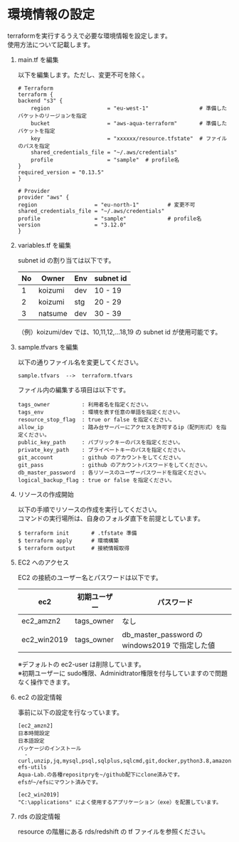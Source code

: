 # 環境情報の設定
terraformを実行するうえで必要な環境情報を設定します。<br>
使用方法について記載します。

1. main.tf を編集

    以下を編集します。ただし、変更不可を除く。
    ```
    # Terraform
    terraform {
    backend "s3" {
        region                  = "eu-west-1"                # 準備したバケットのリージョンを指定
        bucket                  = "aws-aqua-terraform"       # 準備したバケットを指定
        key                     = "xxxxxx/resource.tfstate"  # ファイルのパスを指定
        shared_credentials_file = "~/.aws/credentials"
        profile                 = "sample"  # profile名
    }
    required_version = "0.13.5"
    }

    # Provider
    provider "aws" {
    region                  = "eu-north-1"         # 変更不可
    shared_credentials_file = "~/.aws/credentials"
    profile                 = "sample"             # profile名
    version                 = "3.12.0"
    }
    ```

2. variables.tf を編集

    subnet id の割り当ては以下です。

    | No | Owner    | Env | subnet id |
    | -- | -------- | --- | --------- |
    | 1  | koizumi  | dev | 10 - 19   |
    | 2  | koizumi  | stg | 20 - 29   |
    | 3  | natsume  | dev | 30 - 39   |

    （例）koizumi/dev では、10,11,12,...18,19 の subnet id が使用可能です。

3. sample.tfvars を編集

    以下の通りファイル名を変更してください。
    ```
    sample.tfvars  -->  terraform.tfvars
    ```
    ファイル内の編集する項目は以下です。
    ```
    tags_owner          : 利用者名を指定ください。
    tags_env            : 環境を表す任意の単語を指定ください。
    resource_stop_flag  : true or false を指定ください。
    allow_ip            : 踏み台サーバーにアクセスを許可するip（配列形式）を指定ください。
    public_key_path     : パブリックキーのパスを指定ください。 
    private_key_path    : プライベートキーのパスを指定ください。
    git_account         : github のアカウントをしてください。
    git_pass            : github のアカウントパスワードをしてください。
    db_master_password  : 各リソースのユーザーパスワードを指定ください。
    logical_backup_flag : true or false を指定ください。
    ```

4. リソースの作成開始

    以下の手順でリソースの作成を実行してください。<br>
    コマンドの実行場所は、自身のフォルダ直下を前提としています。
    ```
    $ terraform init       # .tfstate 準備
    $ terraform apply      # 環境構築
    $ terraform output     # 接続情報取得
    ```

5. EC2 へのアクセス

    EC2 の接続のユーザー名とパスワードは以下です。

    | ec2         | 初期ユーザー | パスワード                                    |
    | ----------- | ----------- | ------------------------------------------- |
    | ec2_amzn2   | tags_owner  | なし                                         |
    | ec2_win2019 | tags_owner  | db_master_password の windows2019 で指定した値 |

    ※デフォルトの ec2-user は削除しています。<br>
    ※初期ユーザーに sudo権限、Adminidtrator権限を付与していますので問題なく操作できます。

6. ec2 の設定情報

    事前に以下の設定を行なっています。<br>

    ```
    [ec2_amzn2]
    日本時間設定
    日本語設定
    パッケージのインストール
      - curl,unzip,jq,mysql,psql,sqlplus,sqlcmd,git,docker,python3.8,amazon-efs-utils 
    Aqua-Lab.の各種repositpryを~/github配下にclone済みです。
    efsが~/efsにマウント済みです。

    [ec2_win2019]
    "C:\applications" によく使用するアプリケーション（exe）を配置しています。
    ```
7. rds の設定情報

    resource の階層にある rds/redshift の tf ファイルを参照ください。
